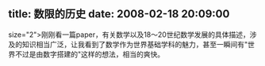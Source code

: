 title: 数限的历史
date: 2008-02-18 20:09:00
---

 size="2">刚刚看一篇paper，有关数学以及18～20世纪数学发展的具体描述，涉及的知识相当广泛，让我看到了数学作为世界基础学科的魅力，甚至一瞬间有"世界不过是由数字搭建的"这样的想法，相当的爽快。
